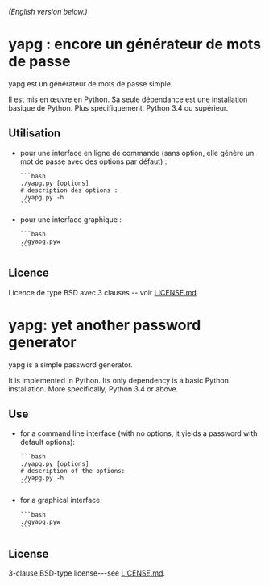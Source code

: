 <!--- -*- coding: utf-8 -*- --->

*(English version below.)*

yapg : encore un générateur de mots de passe
============================================

yapg est un générateur de mots de passe simple.

Il est mis en œuvre en Python. Sa seule dépendance est une installation
basique de Python. Plus spécifiquement, Python 3.4 ou supérieur.

Utilisation
-----------

-   pour une interface en ligne de commande (sans option, elle génère un
    mot de passe avec des options par défaut) :

        ```bash
        ./yapg.py [options]
        # description des options :
        ./yapg.py -h
        ```

-   pour une interface graphique :

        ```bash
        ./gyapg.pyw
        ```

Licence
-------

Licence de type BSD avec 3 clauses -- voir [LICENSE.md][1].

yapg: yet another password generator
====================================

yapg is a simple password generator.

It is implemented in Python. Its only dependency is a basic Python
installation. More specifically, Python 3.4 or above.

Use
---

-   for a command line interface (with no options, it yields a password
    with default options):

        ```bash
        ./yapg.py [options]
        # description of the options:
        ./yapg.py -h
        ```

-   for a graphical interface:

        ```bash
        ./gyapg.pyw
        ```

License
-------

3-clause BSD-type license---see [LICENSE.md][1].

[1]: LICENSE.md
